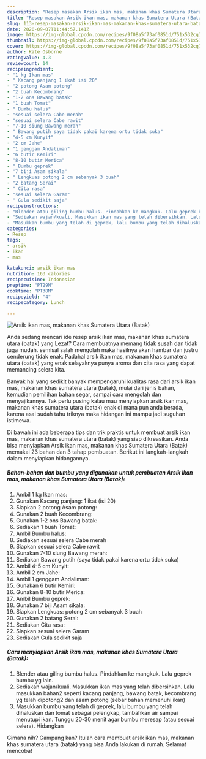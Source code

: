 ```yaml
---
description: "Resep masakan Arsik ikan mas, makanan khas Sumatera Utara (Batak) | Bahan Membuat Arsik ikan mas, makanan khas Sumatera Utara (Batak) Yang Sedap"
title: "Resep masakan Arsik ikan mas, makanan khas Sumatera Utara (Batak) | Bahan Membuat Arsik ikan mas, makanan khas Sumatera Utara (Batak) Yang Sedap"
slug: 113-resep-masakan-arsik-ikan-mas-makanan-khas-sumatera-utara-batak-bahan-membuat-arsik-ikan-mas-makanan-khas-sumatera-utara-batak-yang-sedap
date: 2020-09-07T11:44:57.141Z
image: https://img-global.cpcdn.com/recipes/9f08a5f73af0851d/751x532cq70/arsik-ikan-mas-makanan-khas-sumatera-utara-batak-foto-resep-utama.jpg
thumbnail: https://img-global.cpcdn.com/recipes/9f08a5f73af0851d/751x532cq70/arsik-ikan-mas-makanan-khas-sumatera-utara-batak-foto-resep-utama.jpg
cover: https://img-global.cpcdn.com/recipes/9f08a5f73af0851d/751x532cq70/arsik-ikan-mas-makanan-khas-sumatera-utara-batak-foto-resep-utama.jpg
author: Kate Osborne
ratingvalue: 4.3
reviewcount: 14
recipeingredient:
- "1 kg Ikan mas"
- " Kacang panjang 1 ikat isi 20"
- "2 potong Asam potong"
- "2 buah Kecombrang"
- "1-2 ons Bawang batak"
- "1 buah Tomat"
- " Bumbu halus"
- "sesuai selera Cabe merah"
- "sesuai selera Cabe rawit"
- "7-10 siung Bawang merah"
- " Bawang putih saya tidak pakai karena ortu tidak suka"
- "4-5 cm Kunyit"
- "2 cm Jahe"
- "1 genggam Andaliman"
- "6 butir Kemiri"
- "8-10 butir Merica"
- " Bumbu geprek"
- "7 biji Asam sikala"
- " Lengkuas potong 2 cm sebanyak 3 buah"
- "2 batang Serai"
- " Cita rasa"
- "sesuai selera Garam"
- " Gula sedikit saja"
recipeinstructions:
- "Blender atau giling bumbu halus. Pindahkan ke mangkuk. Lalu geprek bumbu yg lain."
- "Sediakan wajan/kuali. Masukkan ikan mas yang telah dibersihkan. Lalu masukkan bahan2 seperti kacang panjang, bawang batak, kecombrang yg telah dipotong2 dan asam potong (sebar bahan memenuhi ikan)"
- "Masukkan bumbu yang telah di geprek, lalu bumbu yang telah dihaluskan dan tomat sebagai pelengkap, tambahkan air sampai menutupi ikan. Tunggu 20-30 menit agar bumbu meresap (atau sesuai selera). Hidangkan"
categories:
- Resep
tags:
- arsik
- ikan
- mas

katakunci: arsik ikan mas 
nutrition: 163 calories
recipecuisine: Indonesian
preptime: "PT29M"
cooktime: "PT38M"
recipeyield: "4"
recipecategory: Lunch

---
```



![Arsik ikan mas, makanan khas Sumatera Utara (Batak)](https://img-global.cpcdn.com/recipes/9f08a5f73af0851d/751x532cq70/arsik-ikan-mas-makanan-khas-sumatera-utara-batak-foto-resep-utama.jpg)

Anda sedang mencari ide resep arsik ikan mas, makanan khas sumatera utara (batak) yang Lezat? Cara membuatnya memang tidak susah dan tidak juga mudah. semisal salah mengolah maka hasilnya akan hambar dan justru cenderung tidak enak. Padahal arsik ikan mas, makanan khas sumatera utara (batak) yang enak selayaknya punya aroma dan cita rasa yang dapat memancing selera kita.

Banyak hal yang sedikit banyak mempengaruhi kualitas rasa dari arsik ikan mas, makanan khas sumatera utara (batak), mulai dari jenis bahan, kemudian pemilihan bahan segar, sampai cara mengolah dan menyajikannya. Tak perlu pusing kalau mau menyiapkan arsik ikan mas, makanan khas sumatera utara (batak) enak di mana pun anda berada, karena asal sudah tahu triknya maka hidangan ini mampu jadi suguhan istimewa.




Di bawah ini ada beberapa tips dan trik praktis untuk membuat arsik ikan mas, makanan khas sumatera utara (batak) yang siap dikreasikan. Anda bisa menyiapkan Arsik ikan mas, makanan khas Sumatera Utara (Batak) memakai 23 bahan dan 3 tahap pembuatan. Berikut ini langkah-langkah dalam menyiapkan hidangannya.

<!--inarticleads1-->

##### Bahan-bahan dan bumbu yang digunakan untuk pembuatan Arsik ikan mas, makanan khas Sumatera Utara (Batak):

1. Ambil 1 kg Ikan mas:
1. Gunakan  Kacang panjang: 1 ikat (isi 20)
1. Siapkan 2 potong Asam potong:
1. Gunakan 2 buah Kecombrang:
1. Gunakan 1-2 ons Bawang batak:
1. Sediakan 1 buah Tomat:
1. Ambil  Bumbu halus:
1. Sediakan sesuai selera Cabe merah
1. Siapkan sesuai selera Cabe rawit
1. Gunakan 7-10 siung Bawang merah:
1. Sediakan  Bawang putih (saya tidak pakai karena ortu tidak suka)
1. Ambil 4-5 cm Kunyit:
1. Ambil 2 cm Jahe:
1. Ambil 1 genggam Andaliman:
1. Gunakan 6 butir Kemiri:
1. Gunakan 8-10 butir Merica:
1. Ambil  Bumbu geprek:
1. Gunakan 7 biji Asam sikala:
1. Siapkan  Lengkuas: potong 2 cm sebanyak 3 buah
1. Gunakan 2 batang Serai:
1. Sediakan  Cita rasa:
1. Siapkan sesuai selera Garam
1. Sediakan  Gula sedikit saja




<!--inarticleads2-->

##### Cara menyiapkan Arsik ikan mas, makanan khas Sumatera Utara (Batak):

1. Blender atau giling bumbu halus. Pindahkan ke mangkuk. Lalu geprek bumbu yg lain.
1. Sediakan wajan/kuali. Masukkan ikan mas yang telah dibersihkan. Lalu masukkan bahan2 seperti kacang panjang, bawang batak, kecombrang yg telah dipotong2 dan asam potong (sebar bahan memenuhi ikan)
1. Masukkan bumbu yang telah di geprek, lalu bumbu yang telah dihaluskan dan tomat sebagai pelengkap, tambahkan air sampai menutupi ikan. Tunggu 20-30 menit agar bumbu meresap (atau sesuai selera). Hidangkan




Gimana nih? Gampang kan? Itulah cara membuat arsik ikan mas, makanan khas sumatera utara (batak) yang bisa Anda lakukan di rumah. Selamat mencoba!
